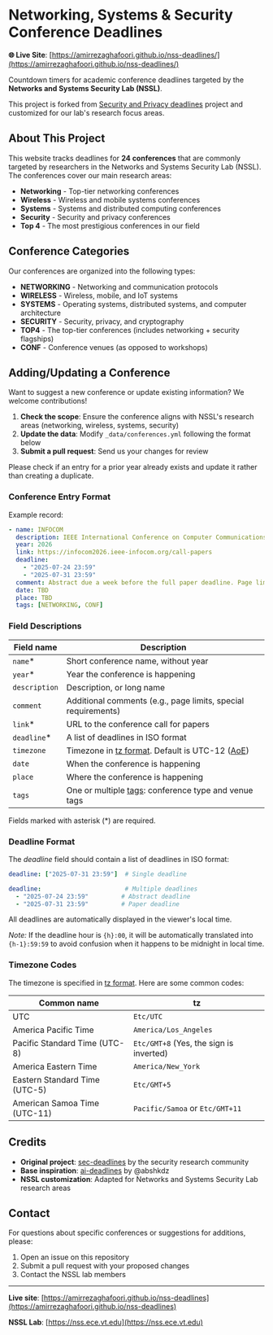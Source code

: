 # Networking, Systems & Security Conference Deadlines

**🌐 Live Site**: [https://amirrezaghafoori.github.io/nss-deadlines/](https://amirrezaghafoori.github.io/nss-deadlines/)

Countdown timers for academic conference deadlines targeted by the **Networks and Systems Security Lab (NSSL)**.

This project is forked from [Security and Privacy deadlines](https://github.com/sec-deadlines/sec-deadlines.github.io) project and customized for our lab's research focus areas.

## About This Project

This website tracks deadlines for **24 conferences** that are commonly targeted by researchers in the Networks and Systems Security Lab (NSSL). The conferences cover our main research areas:

- **Networking** - Top-tier networking conferences
- **Wireless** - Wireless and mobile systems conferences  
- **Systems** - Systems and distributed computing conferences
- **Security** - Security and privacy conferences
- **Top 4** - The most prestigious conferences in our field

## Conference Categories

Our conferences are organized into the following types:
- **NETWORKING** - Networking and communication protocols
- **WIRELESS** - Wireless, mobile, and IoT systems
- **SYSTEMS** - Operating systems, distributed systems, and computer architecture
- **SECURITY** - Security, privacy, and cryptography
- **TOP4** - The top-tier conferences (includes networking + security flagships)
- **CONF** - Conference venues (as opposed to workshops)

## Adding/Updating a Conference

Want to suggest a new conference or update existing information? We welcome contributions!

1. **Check the scope**: Ensure the conference aligns with NSSL's research areas (networking, wireless, systems, security)
2. **Update the data**: Modify `_data/conferences.yml` following the format below
3. **Submit a pull request**: Send us your changes for review

Please check if an entry for a prior year already exists and update it rather than creating a duplicate.

### Conference Entry Format

Example record:

```yaml
- name: INFOCOM
  description: IEEE International Conference on Computer Communications
  year: 2026
  link: https://infocom2026.ieee-infocom.org/call-papers
  deadline:
    - "2025-07-24 23:59"
    - "2025-07-31 23:59"
  comment: Abstract due a week before the full paper deadline. Page limit is 9 pages for main text, with 10 total pages including references and appendices.
  date: TBD
  place: TBD
  tags: [NETWORKING, CONF]
```

### Field Descriptions

| Field name    | Description                                                                             |
|---------------|-----------------------------------------------------------------------------------------|
| `name`\*      | Short conference name, without year                                                     |
| `year`\*      | Year the conference is happening                                                        |
| `description` | Description, or long name                                                               |
| `comment`     | Additional comments (e.g., page limits, special requirements)                          |
| `link`\*      | URL to the conference call for papers                                                   |
| `deadline`\*  | A list of deadlines in ISO format                                                      |
| `timezone`    | Timezone in [tz format][1]. Default is UTC-12 ([AoE][2])                              |
| `date`        | When the conference is happening                                                        |
| `place`       | Where the conference is happening                                                       |
| `tags`        | One or multiple [tags][3]: conference type and venue tags                              |

Fields marked with asterisk (\*) are required.

### Deadline Format

The *deadline* field should contain a list of deadlines in ISO format:

```yaml
deadline: ["2025-07-31 23:59"]  # Single deadline
```

```yaml
deadline:                       # Multiple deadlines
  - "2025-07-24 23:59"         # Abstract deadline
  - "2025-07-31 23:59"         # Paper deadline
```

All deadlines are automatically displayed in the viewer's local time.

*Note:* If the deadline hour is `{h}:00`, it will be automatically translated into `{h-1}:59:59` to avoid confusion when it happens to be midnight in local time.

### Timezone Codes

The timezone is specified in [tz format][1]. Here are some common codes:

| Common name                   | tz                                                                 |
|-------------------------------|--------------------------------------------------------------------|
| UTC                           | `Etc/UTC`                                                          |
| America Pacific Time          | `America/Los_Angeles`                                              |
| Pacific Standard Time (UTC-8) | `Etc/GMT+8` (Yes, the sign is inverted)                           |
| America Eastern Time          | `America/New_York`                                                 |
| Eastern Standard Time (UTC-5) | `Etc/GMT+5`                                                        |
| American Samoa Time (UTC-11)  | `Pacific/Samoa` or `Etc/GMT+11`                                    |

## Credits

- **Original project**: [sec-deadlines](https://github.com/sec-deadlines/sec-deadlines.github.io) by the security research community
- **Base inspiration**: [ai-deadlines](https://aideadlin.es) by @abshkdz
- **NSSL customization**: Adapted for Networks and Systems Security Lab research areas

## Contact

For questions about specific conferences or suggestions for additions, please:
1. Open an issue on this repository
2. Submit a pull request with your proposed changes
3. Contact the NSSL lab members

---

**Live site**: [https://amirrezaghafoori.github.io/nss-deadlines](https://amirrezaghafoori.github.io/nss-deadlines)

**NSSL Lab**: [https://nss.ece.vt.edu](https://nss.ece.vt.edu)

[1]: https://en.wikipedia.org/wiki/List_of_tz_database_time_zones
[2]: https://www.timeanddate.com/time/zones/aoe
[3]: _data/types.yml